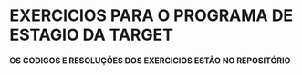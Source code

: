 # EXERCICIOS PARA O PROGRAMA DE ESTAGIO DA TARGET

#### OS CODIGOS E RESOLUÇÕES DOS EXERCICIOS ESTÃO NO REPOSITÓRIO